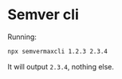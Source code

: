 # Semver cli

Running:

```bash
npx semvermaxcli 1.2.3 2.3.4
```

It will output `2.3.4`, nothing else.